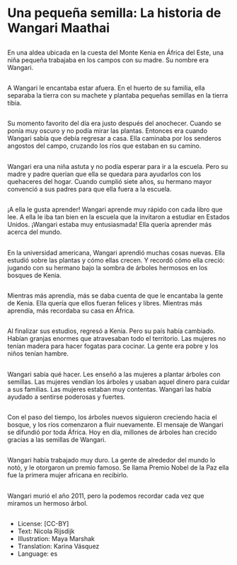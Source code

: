 # Una pequeña semilla: La historia de Wangari Maathai

##
En una aldea ubicada en la cuesta del Monte Kenia en África del Este, una niña pequeña trabajaba en los campos con su madre. Su nombre era Wangari.

##
A Wangari le encantaba estar afuera. En el huerto de su familia, ella separaba la tierra con su machete y plantaba pequeñas semillas en la tierra tibia.

##
Su momento favorito del día era justo después del anochecer. Cuando se ponía muy oscuro y no podía mirar las plantas. Entonces era cuando Wangari sabía que debía regresar a casa. Ella caminaba por los senderos angostos del campo, cruzando los ríos que estaban en su camino.

##
Wangari era una niña astuta y no podía esperar para ir a la escuela. Pero su madre y padre querían que ella se quedara para ayudarlos con los quehaceres del hogar. Cuando cumplió siete años, su hermano mayor convenció a sus padres para que ella fuera a la escuela.

##
¡A ella le gusta aprender! Wangari aprende muy rápido con cada libro que lee. A ella le iba tan bien en la escuela que la invitaron a estudiar en Estados Unidos. ¡Wangari estaba muy entusiasmada! Ella quería aprender más acerca del mundo.

##
En la universidad americana, Wangari aprendió muchas cosas nuevas. Ella estudió sobre las plantas y cómo ellas crecen. Y recordó cómo ella creció: jugando con su hermano bajo la sombra de árboles hermosos en los bosques de Kenia.

##
Mientras más aprendía, más se daba cuenta de que le encantaba la gente de Kenia. Ella quería que ellos fueran felices y libres. Mientras más aprendía, más recordaba su casa en África.

##
Al finalizar sus estudios, regresó a Kenia. Pero su país había cambiado. Habían granjas enormes que atravesaban todo el territorio. Las mujeres no tenían madera para hacer fogatas para cocinar. La gente era pobre y los niños tenían hambre.

##
Wangari sabía qué hacer. Les enseñó a las mujeres a plantar árboles con semillas. Las mujeres vendían los árboles y usaban aquel dinero para cuidar a sus familias. Las mujeres estaban muy contentas. Wangari las había ayudado a sentirse poderosas y fuertes.

##
Con el paso del tiempo, los árboles nuevos siguieron creciendo hacia el bosque, y los ríos comenzaron a fluir nuevamente. El mensaje de Wangari se difundió por toda África. Hoy en día, millones de árboles han crecido gracias a las semillas de Wangari.

##
Wangari había trabajado muy duro. La gente de alrededor del mundo lo notó, y le otorgaron un premio famoso. Se llama Premio Nobel de la Paz ella fue la primera mujer africana en recibirlo.

##
Wangari murió el año 2011, pero la podemos recordar cada vez que miramos un hermoso árbol.

##
* License: [CC-BY]
* Text: Nicola Rijsdijk
* Illustration: Maya Marshak
* Translation: Karina Vásquez
* Language: es
